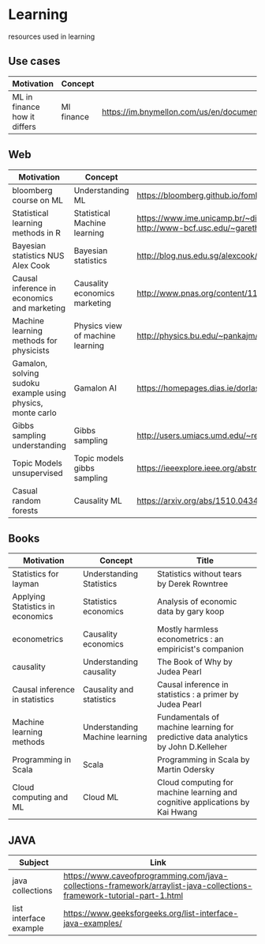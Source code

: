 # Learning
resources used in learning

## Use cases

| Motivation | Concept | Address
| --- | --- | -- |
| ML in finance how it differs | Ml finance | https://im.bnymellon.com/us/en/documents/manual/perspectives/machine_learning_june_2018.pdf |



## Web 

| Motivation | Concept | Link
| --- | --- | -- |
| bloomberg course on ML | Understanding ML | https://bloomberg.github.io/foml/#lectures |
| Statistical learning methods in R | Statistical Machine learning | https://www.ime.unicamp.br/~dias/Intoduction%20to%20Statistical%20Learning.pdf, http://www-bcf.usc.edu/~gareth/ISL/code.html |
| Bayesian statistics NUS Alex Cook | Bayesian statistics | http://blog.nus.edu.sg/alexcook/teaching/st4234-bayesian-statistics/ |
| Causal inference in economics and marketing | Causality economics marketing | http://www.pnas.org/content/113/27/7310 |
| Machine learning methods for physicists | Physics view of machine learning | http://physics.bu.edu/~pankajm/MLnotebooks.html |
| Gamalon, solving sudoku example using physics, monte carlo | Gamalon AI | https://homepages.dias.ie/dorlas/SudoDoc.doc |
| Gibbs sampling understanding | Gibbs sampling | http://users.umiacs.umd.edu/~resnik/pubs/LAMP-TR-153.pdf |
| Topic Models unsupervised | Topic models gibbs sampling | https://ieeexplore.ieee.org/abstract/document/8125189 |
| Casual random forests | Causality ML | https://arxiv.org/abs/1510.04342 |




## Books

| Motivation | Concept | Title
| --- | --- | -- |
| Statistics for layman | Understanding Statistics | Statistics without tears by Derek Rowntree |
| Applying Statistics in economics | Statistics economics | Analysis of economic data by gary koop |
| econometrics | Causality economics | Mostly harmless econometrics : an empiricist's companion |
| causality | Understanding causality | The Book of Why by Judea Pearl |
| Causal inference in statistics | Causality and statistics | Causal inference in statistics : a primer by Judea Pearl |
| Machine learning methods | Understanding Machine learning | Fundamentals of machine learning for predictive data analytics by John D.Kelleher |
| Programming in Scala | Scala | Programming in Scala by Martin Odersky |
| Cloud computing and ML | Cloud ML | Cloud computing for machine learning and cognitive applications by Kai Hwang |

## JAVA

| Subject | Link
| --- | --- | 
| java collections| https://www.caveofprogramming.com/java-collections-framework/arraylist-java-collections-framework-tutorial-part-1.html |
| list interface example | https://www.geeksforgeeks.org/list-interface-java-examples/ |
